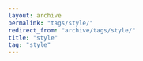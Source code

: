 ```yaml
---
layout: archive
permalink: "tags/style/"
redirect_from: "archive/tags/style/"
title: "style"
tag: "style"
---
```

